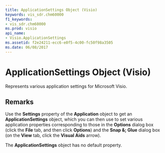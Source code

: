 ```yaml
---
title: ApplicationSettings Object (Visio)
keywords: vis_sdr.chm60000
f1_keywords:
- vis_sdr.chm60000
ms.prod: visio
api_name:
- Visio.ApplicationSettings
ms.assetid: f2e24211-ecc6-e0f5-4c00-fc50f98a3505
ms.date: 06/08/2017
---
```



# ApplicationSettings Object (Visio)

Represents various application settings for Microsoft Visio.


## Remarks

Use the  **Settings** property of the **Application** object to get an **ApplicationSettings** object, which you can then use to set various application properties corresponding to those in the **Options** dialog box (click the **File** tab, and then click **Options**) and the  **Snap &; Glue** dialog box (on the **View** tab, click the **Visual Aids** arrow).

The  **ApplicationSettings** object has no default property.


